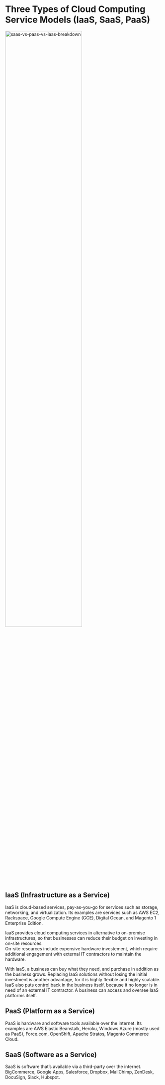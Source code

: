 # Three Types of Cloud Computing Service Models (IaaS, SaaS, PaaS)

<img src="https://www.bigcommerce.com/blog/wp-content/uploads/2018/10/saas-vs-paas-vs-iaas-breakdown.jpg" alt="saas-vs-paas-vs-iaas-breakdown" width="70%" text-align="center"/>

## IaaS (Infrastructure as a Service)

IaaS is cloud-based services, pay-as-you-go for services such as storage, networking, and virtualization. Its examples are services such as AWS EC2, Rackspace, Google Compute Engine (GCE), Digital Ocean, and Magento 1 Enterprise Edition.

IaaS provides cloud computing services in alternative to on-premise infrastructures, so that businesses can reduce their budget on investing in on-site resources.  
On-site resources include expensive hardware investement, which require additional engagement with external IT contractors to maintain the hardware.

With IaaS, a business can buy what they need, and purchase in addition as the business grows. Replacing IaaS solutions without losing the initial investment is another advantage, for it is highly flexible and highly scalable.  
IaaS also puts control back in the business itself, because it no longer is in need of an external IT contractor. A business can access and oversee IaaS platforms itself.

## PaaS (Platform as a Service)

PaaS is hardware and software tools available over the internet. Its examples are AWS Elastic Beanstalk, Heroku, Windows Azure (mostly used as PaaS), Force.com, OpenShift, Apache Stratos, Magento Commerce Cloud.

## SaaS (Software as a Service)

SaaS is software that’s available via a third-party over the internet. BigCommerce, Google Apps, Salesforce, Dropbox, MailChimp, ZenDesk, DocuSign, Slack, Hubspot.